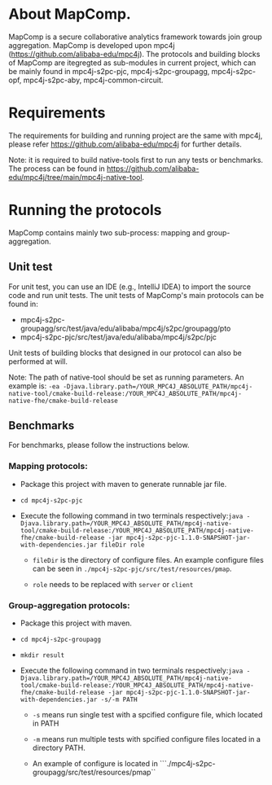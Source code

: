 # About MapComp.

MapComp is a  secure collaborative analytics framework towards join group aggregation. MapComp is developed upon mpc4j (https://github.com/alibaba-edu/mpc4j). The protocols and building blocks of MapComp are itegregted as sub-modules in current project, which can be mainly found in mpc4j-s2pc-pjc, mpc4j-s2pc-groupagg, mpc4j-s2pc-opf, mpc4j-s2pc-aby, mpc4j-common-circuit.


# Requirements

The requirements for building and running project are the same with mpc4j, please refer https://github.com/alibaba-edu/mpc4j for further details.

Note: it is required to build native-tools first to run any tests or benchmarks. The process can be found in https://github.com/alibaba-edu/mpc4j/tree/main/mpc4j-native-tool.

# Running the protocols

MapComp contains mainly two sub-process: mapping and group-aggregation.

## Unit test

For unit test, you can use an IDE (e.g., IntelliJ IDEA) to import the source code and run unit tests. The unit tests of MapComp's main protocols can be found in: 

- mpc4j-s2pc-groupagg/src/test/java/edu/alibaba/mpc4j/s2pc/groupagg/pto
- mpc4j-s2pc-pjc/src/test/java/edu/alibaba/mpc4j/s2pc/pjc

Unit tests of building blocks that designed in our protocol can also be performed at will.

Note: The path of native-tool should be set as running parameters. An example is:
``-ea -Djava.library.path=/YOUR_MPC4J_ABSOLUTE_PATH/mpc4j-native-tool/cmake-build-release:/YOUR_MPC4J_ABSOLUTE_PATH/mpc4j-native-fhe/cmake-build-release``

## Benchmarks

For benchmarks, please follow the instructions below.

### Mapping protocols:

-  Package this project with maven to generate runnable jar file.
- ``cd mpc4j-s2pc-pjc``
- Execute the following command in two terminals respectively:``java -Djava.library.path=/YOUR_MPC4J_ABSOLUTE_PATH/mpc4j-native-tool/cmake-build-release:/YOUR_MPC4J_ABSOLUTE_PATH/mpc4j-native-fhe/cmake-build-release -jar mpc4j-s2pc-pjc-1.1.0-SNAPSHOT-jar-with-dependencies.jar fileDir role``

  - `fileDir` is the directory of configure files. An example configure files can be seen in `./mpc4j-s2pc-pjc/src/test/resources/pmap`.

  - `role` needs to be replaced with `server` or `client`

### Group-aggregation protocols:

- Package this project with maven.

- ``cd mpc4j-s2pc-groupagg``

- ``mkdir result``

- Execute the following command in two terminals respectively:``java -Djava.library.path=/YOUR_MPC4J_ABSOLUTE_PATH/mpc4j-native-tool/cmake-build-release:/YOUR_MPC4J_ABSOLUTE_PATH/mpc4j-native-fhe/cmake-build-release -jar mpc4j-s2pc-pjc-1.1.0-SNAPSHOT-jar-with-dependencies.jar -s/-m PATH``

  - ``-s``  means run single test with a spcified configure file, which located in PATH

  - ``-m``  means run multiple tests with spcified configure files located in a directory PATH.

  - An example of configure is located in ```./mpc4j-s2pc-groupagg/src/test/resources/pmap``
